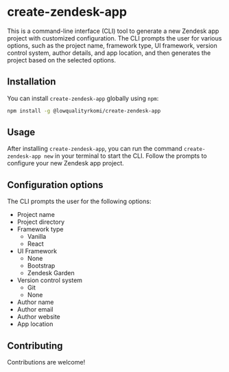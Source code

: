 # create-zendesk-app

This is a command-line interface (CLI) tool to generate a new Zendesk app project with customized configuration. The CLI prompts the user for various options, such as the project name, framework type, UI framework, version control system, author details, and app location, and then generates the project based on the selected options.

## Installation

You can install `create-zendesk-app` globally using `npm`:

```sh
npm install -g @lowqualityrkomi/create-zendesk-app
```

## Usage

After installing `create-zendesk-app`, you can run the command `create-zendesk-app new` in your terminal to start the CLI. Follow the prompts to configure your new Zendesk app project.

## Configuration options

The CLI prompts the user for the following options:

-   Project name
-   Project directory
-   Framework type
    -   Vanilla
    -   React
-   UI Framework
    -   None
    -   Bootstrap
    -   Zendesk Garden
-   Version control system
    -   Git
    -   None
-   Author name
-   Author email
-   Author website
-   App location

## Contributing

Contributions are welcome!
